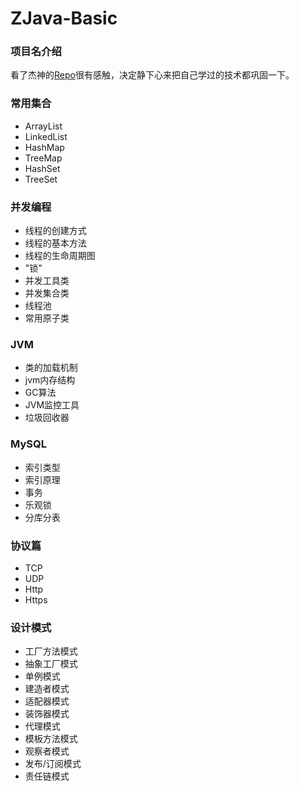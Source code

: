 # ZJava-Basic
### 项目名介绍
看了杰神的[Repo](https://github.com/crossoverJie/JCSprout)很有感触，决定静下心来把自己学过的技术都巩固一下。
### 常用集合
* ArrayList
* LinkedList
* HashMap 
* TreeMap
* HashSet
* TreeSet
### 并发编程
* 线程的创建方式
* 线程的基本方法
* 线程的生命周期图
* "锁"
* 并发工具类
* 并发集合类
* 线程池
* 常用原子类
### JVM
* 类的加载机制
* jvm内存结构
* GC算法
* JVM监控工具
* 垃圾回收器
### MySQL
* 索引类型
* 索引原理
* 事务
* 乐观锁
* 分库分表
### 协议篇
* TCP
* UDP
* Http
* Https
### 设计模式
* 工厂方法模式
* 抽象工厂模式
* 单例模式
* 建造者模式
* 适配器模式
* 装饰器模式
* 代理模式
* 模板方法模式
* 观察者模式
* 发布/订阅模式
* 责任链模式
